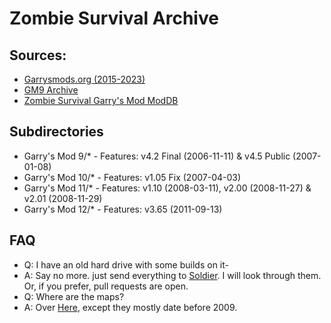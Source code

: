 # Zombie Survival Archive

## Sources:
- [Garrysmods.org (2015-2023)](https://web.archive.org/web/20230816112503/https://garrysmods.org/)
- [GM9 Archive](https://gm9.frag-net.com/)
- [Zombie Survival Garry's Mod ModDB](https://www.moddb.com/mods/zombie-survival1)

## Subdirectories
- Garry's Mod 9/* - Features: v4.2 Final (2006-11-11) & v4.5 Public (2007-01-08)
- Garry's Mod 10/* - Features: v1.05 Fix (2007-04-03)
- Garry's Mod 11/* - Features: v1.10 (2008-03-11), v2.00 (2008-11-27) & v2.01 (2008-11-29)
- Garry's Mod 12/* - Features: v3.65 (2011-09-13)

## FAQ
- Q: I have an old hard drive with some builds on it-
- A: Say no more. just send everything to [Soldier](https://discord.com/users/414261058472116225). I will look through them. Or, if you prefer, pull requests are open.
- Q: Where are the maps?
- A: Over [Here](https://github.com/MOHAA2002/zombiesurvival-map-archive-update), except they mostly date before 2009.
